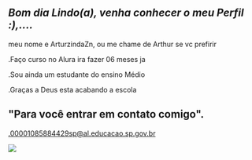 ## *Bom dia Lindo(a), venha conhecer o meu Perfil :),....*

meu nome e ArturzindaZn, ou me chame de Arthur se vc prefirir

.Faço curso no Alura ira fazer 06 meses ja

.Sou ainda um estudante do ensino Médio

.Graças a Deus esta acabando a escola

## "Para você entrar em contato comigo".

.00001085884429sp@al.educacao.sp.gov.br


![](https://media.tenor.com/-8-TfZ1GMIsAAAAi/kiwi-catscafe.gif)
